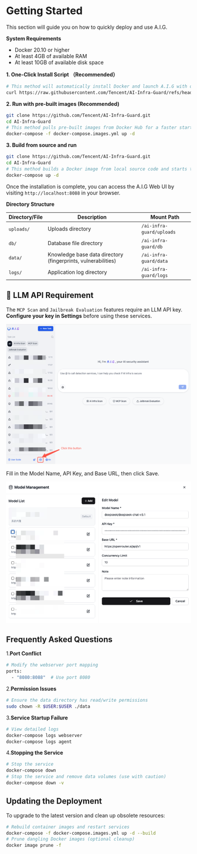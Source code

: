# Getting Started

This section will guide you on how to quickly deploy and use A.I.G.

**System Requirements**

- Docker 20.10 or higher
- At least 4GB of available RAM
- At least 10GB of available disk space


**1. One-Click Install Script （Recommended）**
```bash
# This method will automatically install Docker and launch A.I.G with one command  
curl https://raw.githubusercontent.com/Tencent/AI-Infra-Guard/refs/heads/main/docker.sh | bash
```

**2. Run with pre-built images (Recommended)**
```bash
git clone https://github.com/Tencent/AI-Infra-Guard.git
cd AI-Infra-Guard
# This method pulls pre-built images from Docker Hub for a faster start
docker-compose -f docker-compose.images.yml up -d
```

**3. Build from source and run**
```bash
git clone https://github.com/Tencent/AI-Infra-Guard.git
cd AI-Infra-Guard
# This method builds a Docker image from local source code and starts the service
docker-compose up -d
```

Once the installation is complete, you can access the A.I.G Web UI by visiting `http://localhost:8088` in your browser.

**Directory Structure**

| Directory/File      | Description                                                 | Mount Path                      |
|---------------------|-------------------------------------------------------------|---------------------------------|
| `uploads/`          | Uploads directory                                           | `/ai-infra-guard/uploads`       |
| `db/`               | Database file directory                                     | `/ai-infra-guard/db`            |
| `data/`             | Knowledge base data directory (fingerprints, vulnerabilities) | `/ai-infra-guard/data`          |
| `logs/`             | Application log directory                                   | `/ai-infra-guard/logs`          |


## 🔑 LLM API Requirement
The `MCP Scan` and `Jailbreak Evaluation` features require an LLM API key.
**Configure your key in Settings** before using these services.

![image-20250814173229996](./assets/image-20250814173229996-en.png)

Fill in the Model Name, API Key, and Base URL, then click Save.

![image-20250813113550192](./assets/image-20250813113550192-en.png)


## Frequently Asked Questions

1.**Port Conflict**
   ```bash
   # Modify the webserver port mapping
   ports:
     - "8080:8088"  # Use port 8080
   ```

2.**Permission Issues**
   ```bash
   # Ensure the data directory has read/write permissions
   sudo chown -R $USER:$USER ./data
   ```

3.**Service Startup Failure**
   ```bash
   # View detailed logs
   docker-compose logs webserver
   docker-compose logs agent
   ```

4.**Stopping the Service**
   ```bash
   # Stop the service
   docker-compose down
   # Stop the service and remove data volumes (use with caution)
   docker-compose down -v
   ```

## Updating the Deployment

To upgrade to the latest version and clean up obsolete resources:

```bash
# Rebuild container images and restart services
docker-compose -f docker-compose.images.yml up -d --build
# Prune dangling Docker images (optional cleanup)
docker image prune -f
```
